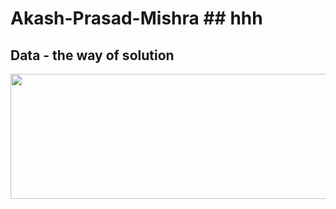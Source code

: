 # Akash-Prasad-Mishra ## hhh
##  Data - the way of solution
<div id="header" align="center">
  <img src="https://r4.wallpaperflare.com/wallpaper/290/228/26/digital-art-circuits-minimalism-multiple-display-wallpaper-79c65276cb9a0fea804b823a2867c553.jpg" width="1000" height="200"/>
</div
